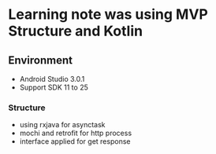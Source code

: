 # Learning note was using MVP Structure and Kotlin

## Environment
* Android Studio 3.0.1
* Support SDK 11 to 25

### Structure 
* using rxjava for asynctask
* mochi and retrofit for http process
* interface applied for get response 
